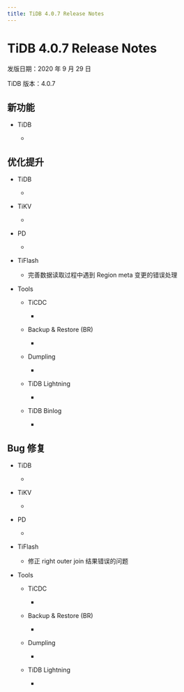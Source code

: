 ```yaml
---
title: TiDB 4.0.7 Release Notes
---
```


# TiDB 4.0.7 Release Notes

发版日期：2020 年 9 月 29 日

TiDB 版本：4.0.7

## 新功能

+ TiDB

    - 

## 优化提升

+ TiDB

    - 

+ TiKV

    - 

+ PD

    - 

+ TiFlash

    - 完善数据读取过程中遇到 Region meta 变更的错误处理

+ Tools

    + TiCDC

        - 

    + Backup & Restore (BR)

        - 

    + Dumpling

        - 

    + TiDB Lightning

        - 

    + TiDB Binlog

        - 

## Bug 修复

+ TiDB

    - 

+ TiKV

    - 

+ PD

    - 

+ TiFlash

    - 修正 right outer join 结果错误的问题

+ Tools

    + TiCDC

        - 

    + Backup & Restore (BR)

        - 

    + Dumpling

        - 

    + TiDB Lightning

        - 
